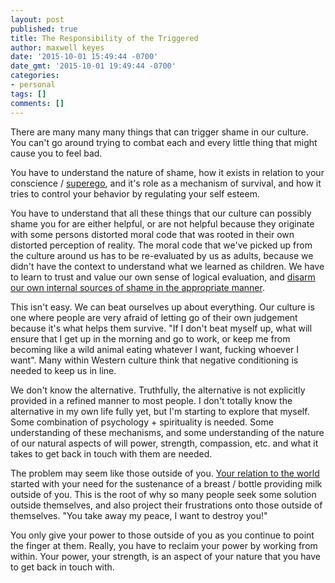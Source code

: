 ```yaml
---
layout: post
published: true
title: The Responsibility of the Triggered
author: maxwell keyes
date: '2015-10-01 15:49:44 -0700'
date_gmt: '2015-10-01 19:49:44 -0700'
categories:
- personal
tags: []
comments: []
---
```


There are many many many things that can trigger shame in our culture. You can't go around trying to combat each and
every little thing that might cause you to feel bad.

You have to understand the nature of shame, how it exists in relation to your conscience /
[superego](http://www.ahalmaas.com/glossary/superego), and it's role as a mechanism of survival, and how it tries to
control your behavior by regulating your self esteem.

You have to understand that all these things that our culture can possibly shame you for are either helpful, or are
not helpful because they originate with some persons distorted moral code that was rooted in their own distorted
perception of reality. The moral code that we've picked up from the culture around us has to be re-evaluated by us as
adults, because we didn't have the context to understand what we learned as children. We have to learn to trust and
value our own sense of logical evaluation, and
[disarm our own internal sources of shame in the appropriate manner](http://soulwithoutshame.com/).

This isn't easy. We can beat ourselves up about everything. Our culture is one where people are very afraid of letting
go of their own judgement because it's what helps them survive. "If I don't beat myself up, what will ensure that I
get up in the morning and go to work, or keep me from becoming like a wild animal eating whatever I want, fucking
whoever I want". Many within Western culture think that negative conditioning is needed to keep us in line.

We don't know the alternative. Truthfully, the alternative is not explicitly provided in a refined manner to most
people. I don't totally know the alternative in my own life fully yet, but I'm starting to explore that myself. Some
combination of psychology + spirituality is needed. Some understanding of these mechanisms, and some understanding of
the nature of our natural aspects of will power, strength, compassion, etc. and what it takes to get back in touch
with them are needed.

The problem may seem like those outside of you.
[Your relation to the world](http://www.ahalmaas.com/glossary/object-relations) started with your need for the
sustenance of a breast / bottle providing milk outside of you. This is the root of why so many people seek some
solution outside themselves, and also project their frustrations onto those outside of themselves. "You take away my
peace, I want to destroy you!"

You only give your power to those outside of you as you continue to point the finger at them. Really, you have to
reclaim your power by working from within. Your power, your strength, is an aspect of your nature that you have to get
back in touch with.

